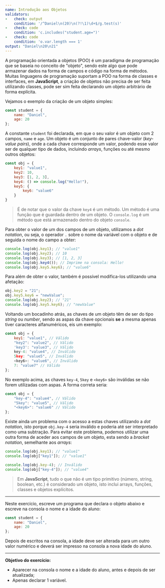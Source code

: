 ```yaml
---
name: Introdução aos Objetos
validators:
-   check: output
    condition: '/^Daniel\n(20)\n(?!\1)\d+$/g.test(s)'
-   check: code
    condition: 'c.includes("student.age=")'
-   check: code
    condition: 'o.var.length === 1'
output: "Daniel\n20\n21"
---
```


A programação orientada a objetos (POO) é um paradigma de programação que se baseia no conceito de "objeto", sendo este algo que pode armazenar dados na forma de campos e código na forma de métodos. Muitas linguagens de programação suportam a POO na forma de classes e interfaces, em **JavaScript**, a criação de objetos não precisa de ser feita utilizando classes, pode ser sim feita declarando um objeto arbitrário de forma explícita.

Vejamos o exemplo da criação de um objeto simples:

```js
const student = {
    name: "Daniel",
    age: 20
};
```

A constante `student` foi declarada, em que o seu valor é um objeto com 2 campos, `name` e `age`. Um objeto é um conjunto de pares chave-valor (*key-value pairs*), onde a cada chave corresponde um valor, podendo esse valor ser de qualquer tipo de dados, incluindo *arrays*, funções ou até mesmo outros objetos:

```js
const obj = {
    key1: "value1",
    key2: 10,
    key3: [1, 2, 3],
    key4: () => console.log("Hello!"),
    key5: {
        key6: "value6"
    }
}
```

> É de notar que o valor da chave `key4` é um método. Um método é uma função que é guardada dentro de um objeto. O `console.log` é um método que está armazenado dentro do objeto `console`.

Para obter o valor de um dos campos de um objeto, utilizamos a *dot notation*, ou seja, o operador `.` sobre o nome da variável com o objeto e de seguida o nome do campo a obter:

```js
console.log(obj.key1); // "value1"
console.log(obj.key2); // 10
console.log(obj.key3); // [1, 2, 3]
console.log(obj.key4()); // Imprime na consola: Hello!
console.log(obj.key5.key6); // "value6"
```

Para além de obter o valor, também é possível modifica-los utilizando uma afetação:

```js
obj.key2 = "21";
obj.key5.key6 = "newValue";
console.log(obj.key2); // "21"
console.log(obj.key5.key6); // "newValue"
```

Voltando um bocadinho atrás, as chaves de um objeto têm de ser do tipo *string* ou *number*, sendo as aspas da chave opcionais **se** a mesma apenas tiver caracteres alfanuméricos, eis um exemplo:

```js
const obj = {
    key1: "value1", // Válido
    "key2": "value2", // Válido
    'key3': "value3", // Válido
    key-4: "value4", // Inválido
    5key: "value5", // Inválido
    <key6>: "value6", // Inválido
    7: "value7" // Válido
};
```

No exemplo acima, as chaves `key-4`, `5key` e `<key6>` são inválidas se não forem utilizadas com aspas. A forma correta seria:

```js
const obj = {
    "key-4": "value4", // Válido
    "5key": "value5", // Válido
    "<key6>": "value6" // Válido
};
```

Existe ainda um problema com o acesso a estas chaves utilizando a *dot notation*, isto porque `obj.key-4` seria inválido e poderia até ser interpretado como uma subtração. Para evitar este problema, podemos utilizar uma outra forma de aceder aos campos de um objeto, esta sendo a *bracket notation*, semelhante aos *arrays*:

```js
console.log(obj.key1); // "value1"
console.log(obj["key1"]); // "value1"

console.log(obj.key-4); // Inválido
console.log(obj["key-4"]); // "value4"
```

> Em **JavaScript**, tudo o que não é um tipo primitivo (número, string, boolean, etc.) é considerado um objeto, isto inclui arrays, funções, classes e objetos explícitos.

***

Neste exercício, escreve um programa que declara o objeto abaixo e escreve na consola o nome e a idade do aluno:

```js
const student = {
    name: "Daniel",
    age: 20
};
```

Depois de escritos na consola, a idade deve ser alterada para um outro valor numérico e deverá ser impresso na consola a nova idade do aluno.

***

**Objetivo do exercício:**
- Aparecer na consola o nome e a idade do aluno, antes e depois de ser atualizada;
- Apenas declarar 1 variável.